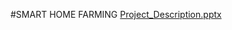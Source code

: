 #SMART HOME FARMING
[Project_Description.pptx](https://github.com/AmanAgrahari97/Smart_Farmer-Code/files/7397006/Project_Description.pptx)
